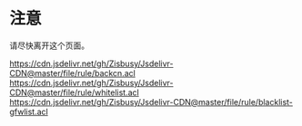 # 注意
请尽快离开这个页面。    

https://cdn.jsdelivr.net/gh/Zisbusy/Jsdelivr-CDN@master/file/rule/backcn.acl    
https://cdn.jsdelivr.net/gh/Zisbusy/Jsdelivr-CDN@master/file/rule/whitelist.acl    
https://cdn.jsdelivr.net/gh/Zisbusy/Jsdelivr-CDN@master/file/rule/blacklist-gfwlist.acl    
